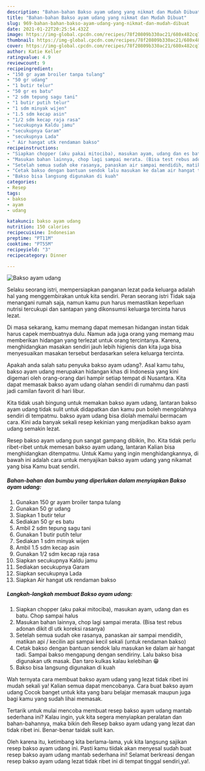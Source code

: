 ```yaml
---
description: "Bahan-bahan Bakso ayam udang yang nikmat dan Mudah Dibuat"
title: "Bahan-bahan Bakso ayam udang yang nikmat dan Mudah Dibuat"
slug: 969-bahan-bahan-bakso-ayam-udang-yang-nikmat-dan-mudah-dibuat
date: 2021-01-22T20:25:54.432Z
image: https://img-global.cpcdn.com/recipes/78f20809b330ac21/680x482cq70/bakso-ayam-udang-foto-resep-utama.jpg
thumbnail: https://img-global.cpcdn.com/recipes/78f20809b330ac21/680x482cq70/bakso-ayam-udang-foto-resep-utama.jpg
cover: https://img-global.cpcdn.com/recipes/78f20809b330ac21/680x482cq70/bakso-ayam-udang-foto-resep-utama.jpg
author: Katie Keller
ratingvalue: 4.9
reviewcount: 9
recipeingredient:
- "150 gr ayam broiler tanpa tulang"
- "50 gr udang"
- "1 butir telur"
- "50 gr es batu"
- "2 sdm tepung sagu tani"
- "1 butir putih telur"
- "1 sdm minyak wijen"
- "1.5 sdm kecap asin"
- "1/2 sdm kecap raja rasa"
- "secukupnya Kaldu jamu"
- "secukupnya Garam"
- "secukupnya Lada"
- " Air hangat utk rendaman bakso"
recipeinstructions:
- "Siapkan chopper (aku pakai mitociba), masukan ayam, udang dan es batu. Chop sampai halus"
- "Masukan bahan lainnya, chop lagi sampai merata. (Bisa test rebus adonan dikit dl utk koreksi rasanya)"
- "Setelah semua sudah oke rasanya, panaskan air sampai mendidih, matikan api / kecilin api sampai kecil sekali (untuk rendaman bakso)"
- "Cetak bakso dengan bantuan sendok lalu masukan ke dalam air hangat tadi. Sampai bakso mengapung dengan sendiriny. Lalu bakso bisa digunakan utk masak. Dan taro kulkas kalau kelebihan 😁"
- "Bakso bisa langsung digunakan di kuah"
categories:
- Resep
tags:
- bakso
- ayam
- udang

katakunci: bakso ayam udang 
nutrition: 150 calories
recipecuisine: Indonesian
preptime: "PT11M"
cooktime: "PT55M"
recipeyield: "3"
recipecategory: Dinner

---
```



![Bakso ayam udang](https://img-global.cpcdn.com/recipes/78f20809b330ac21/680x482cq70/bakso-ayam-udang-foto-resep-utama.jpg)

Selaku seorang istri, mempersiapkan panganan lezat pada keluarga adalah hal yang menggembirakan untuk kita sendiri. Peran seorang istri Tidak saja menangani rumah saja, namun kamu pun harus memastikan keperluan nutrisi tercukupi dan santapan yang dikonsumsi keluarga tercinta harus lezat.

Di masa  sekarang, kamu memang dapat memesan hidangan instan tidak harus capek membuatnya dulu. Namun ada juga orang yang memang mau memberikan hidangan yang terlezat untuk orang tercintanya. Karena, menghidangkan masakan sendiri jauh lebih higienis dan kita juga bisa menyesuaikan masakan tersebut berdasarkan selera keluarga tercinta. 



Apakah anda salah satu penyuka bakso ayam udang?. Asal kamu tahu, bakso ayam udang merupakan hidangan khas di Indonesia yang kini digemari oleh orang-orang dari hampir setiap tempat di Nusantara. Kita dapat memasak bakso ayam udang olahan sendiri di rumahmu dan pasti jadi camilan favorit di hari libur.

Kita tidak usah bingung untuk memakan bakso ayam udang, lantaran bakso ayam udang tidak sulit untuk didapatkan dan kamu pun boleh mengolahnya sendiri di tempatmu. bakso ayam udang bisa diolah memalui bermacam cara. Kini ada banyak sekali resep kekinian yang menjadikan bakso ayam udang semakin lezat.

Resep bakso ayam udang pun sangat gampang dibikin, lho. Kita tidak perlu ribet-ribet untuk memesan bakso ayam udang, lantaran Kalian bisa menghidangkan ditempatmu. Untuk Kamu yang ingin menghidangkannya, di bawah ini adalah cara untuk menyajikan bakso ayam udang yang nikamat yang bisa Kamu buat sendiri.

<!--inarticleads1-->

##### Bahan-bahan dan bumbu yang diperlukan dalam menyiapkan Bakso ayam udang:

1. Gunakan 150 gr ayam broiler tanpa tulang
1. Gunakan 50 gr udang
1. Siapkan 1 butir telur
1. Sediakan 50 gr es batu
1. Ambil 2 sdm tepung sagu tani
1. Gunakan 1 butir putih telur
1. Sediakan 1 sdm minyak wijen
1. Ambil 1.5 sdm kecap asin
1. Gunakan 1/2 sdm kecap raja rasa
1. Siapkan secukupnya Kaldu jamu
1. Sediakan secukupnya Garam
1. Siapkan secukupnya Lada
1. Siapkan  Air hangat utk rendaman bakso




<!--inarticleads2-->

##### Langkah-langkah membuat Bakso ayam udang:

1. Siapkan chopper (aku pakai mitociba), masukan ayam, udang dan es batu. Chop sampai halus
1. Masukan bahan lainnya, chop lagi sampai merata. (Bisa test rebus adonan dikit dl utk koreksi rasanya)
1. Setelah semua sudah oke rasanya, panaskan air sampai mendidih, matikan api / kecilin api sampai kecil sekali (untuk rendaman bakso)
1. Cetak bakso dengan bantuan sendok lalu masukan ke dalam air hangat tadi. Sampai bakso mengapung dengan sendiriny. Lalu bakso bisa digunakan utk masak. Dan taro kulkas kalau kelebihan 😁
1. Bakso bisa langsung digunakan di kuah




Wah ternyata cara membuat bakso ayam udang yang lezat tidak ribet ini mudah sekali ya! Kalian semua dapat mencobanya. Cara buat bakso ayam udang Cocok banget untuk kita yang baru belajar memasak maupun juga bagi kamu yang sudah lihai memasak.

Tertarik untuk mulai mencoba membuat resep bakso ayam udang mantab sederhana ini? Kalau ingin, yuk kita segera menyiapkan peralatan dan bahan-bahannya, maka bikin deh Resep bakso ayam udang yang lezat dan tidak ribet ini. Benar-benar taidak sulit kan. 

Oleh karena itu, ketimbang kita berlama-lama, yuk kita langsung sajikan resep bakso ayam udang ini. Pasti kamu tiidak akan menyesal sudah buat resep bakso ayam udang mantab sederhana ini! Selamat berkreasi dengan resep bakso ayam udang lezat tidak ribet ini di tempat tinggal sendiri,ya!.

